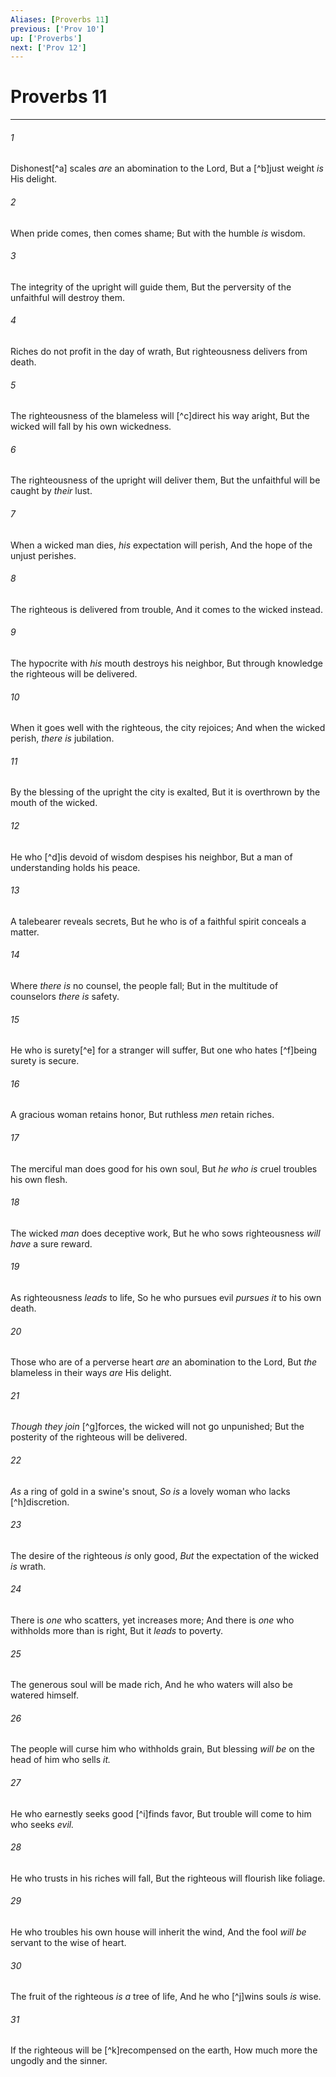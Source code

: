 ```yaml
---
Aliases: [Proverbs 11]
previous: ['Prov 10']
up: ['Proverbs']
next: ['Prov 12']
---
```

# Proverbs 11

***


###### 1 
Dishonest[^a] scales _are_ an abomination to the Lord, But a [^b]just weight _is_ His delight. 

###### 2 
When pride comes, then comes shame; But with the humble _is_ wisdom. 

###### 3 
The integrity of the upright will guide them, But the perversity of the unfaithful will destroy them. 

###### 4 
Riches do not profit in the day of wrath, But righteousness delivers from death. 

###### 5 
The righteousness of the blameless will [^c]direct his way aright, But the wicked will fall by his own wickedness. 

###### 6 
The righteousness of the upright will deliver them, But the unfaithful will be caught by _their_ lust. 

###### 7 
When a wicked man dies, _his_ expectation will perish, And the hope of the unjust perishes. 

###### 8 
The righteous is delivered from trouble, And it comes to the wicked instead. 

###### 9 
The hypocrite with _his_ mouth destroys his neighbor, But through knowledge the righteous will be delivered. 

###### 10 
When it goes well with the righteous, the city rejoices; And when the wicked perish, _there is_ jubilation. 

###### 11 
By the blessing of the upright the city is exalted, But it is overthrown by the mouth of the wicked. 

###### 12 
He who [^d]is devoid of wisdom despises his neighbor, But a man of understanding holds his peace. 

###### 13 
A talebearer reveals secrets, But he who is of a faithful spirit conceals a matter. 

###### 14 
Where _there is_ no counsel, the people fall; But in the multitude of counselors _there is_ safety. 

###### 15 
He who is surety[^e] for a stranger will suffer, But one who hates [^f]being surety is secure. 

###### 16 
A gracious woman retains honor, But ruthless _men_ retain riches. 

###### 17 
The merciful man does good for his own soul, But _he who is_ cruel troubles his own flesh. 

###### 18 
The wicked _man_ does deceptive work, But he who sows righteousness _will have_ a sure reward. 

###### 19 
As righteousness _leads_ to life, So he who pursues evil _pursues it_ to his own death. 

###### 20 
Those who are of a perverse heart _are_ an abomination to the Lord, But _the_ blameless in their ways _are_ His delight. 

###### 21 
_Though they join_ [^g]forces, the wicked will not go unpunished; But the posterity of the righteous will be delivered. 

###### 22 
_As_ a ring of gold in a swine's snout, _So is_ a lovely woman who lacks [^h]discretion. 

###### 23 
The desire of the righteous _is_ only good, _But_ the expectation of the wicked _is_ wrath. 

###### 24 
There is _one_ who scatters, yet increases more; And there is _one_ who withholds more than is right, But it _leads_ to poverty. 

###### 25 
The generous soul will be made rich, And he who waters will also be watered himself. 

###### 26 
The people will curse him who withholds grain, But blessing _will be_ on the head of him who sells _it._ 

###### 27 
He who earnestly seeks good [^i]finds favor, But trouble will come to him who seeks _evil._ 

###### 28 
He who trusts in his riches will fall, But the righteous will flourish like foliage. 

###### 29 
He who troubles his own house will inherit the wind, And the fool _will be_ servant to the wise of heart. 

###### 30 
The fruit of the righteous _is a_ tree of life, And he who [^j]wins souls _is_ wise. 

###### 31 
If the righteous will be [^k]recompensed on the earth, How much more the ungodly and the sinner.
